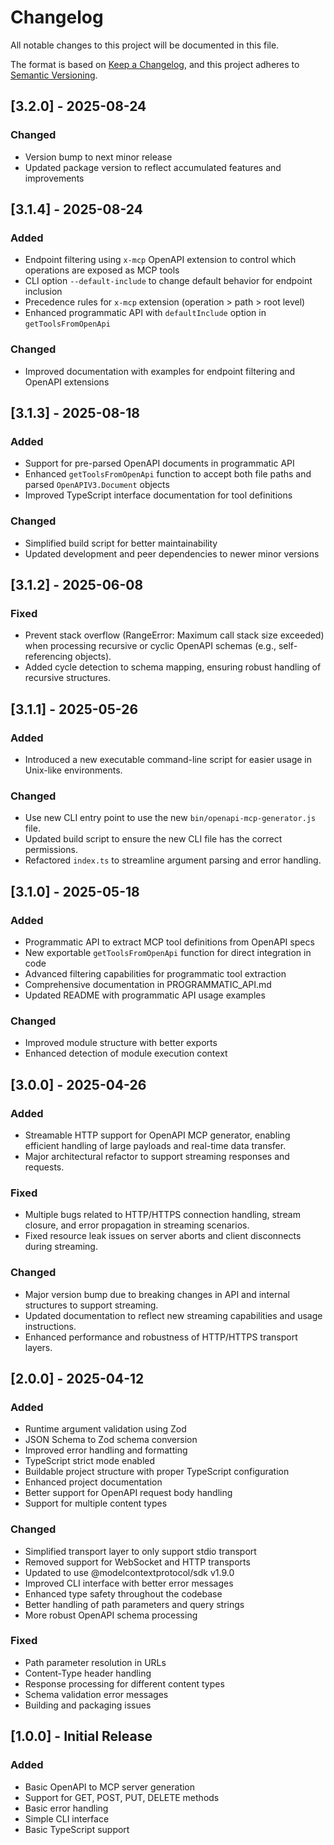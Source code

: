 # Changelog

All notable changes to this project will be documented in this file.

The format is based on [Keep a Changelog](https://keepachangelog.com/en/1.0.0/),
and this project adheres to [Semantic Versioning](https://semver.org/spec/v2.0.0.html).

## [3.2.0] - 2025-08-24

### Changed

- Version bump to next minor release
- Updated package version to reflect accumulated features and improvements

## [3.1.4] - 2025-08-24

### Added

- Endpoint filtering using `x-mcp` OpenAPI extension to control which operations are exposed as MCP tools
- CLI option `--default-include` to change default behavior for endpoint inclusion
- Precedence rules for `x-mcp` extension (operation > path > root level)
- Enhanced programmatic API with `defaultInclude` option in `getToolsFromOpenApi`

### Changed

- Improved documentation with examples for endpoint filtering and OpenAPI extensions

## [3.1.3] - 2025-08-18

### Added

- Support for pre-parsed OpenAPI documents in programmatic API
- Enhanced `getToolsFromOpenApi` function to accept both file paths and parsed `OpenAPIV3.Document` objects
- Improved TypeScript interface documentation for tool definitions

### Changed

- Simplified build script for better maintainability
- Updated development and peer dependencies to newer minor versions

## [3.1.2] - 2025-06-08

### Fixed

- Prevent stack overflow (RangeError: Maximum call stack size exceeded) when processing recursive or cyclic OpenAPI schemas (e.g., self-referencing objects).
- Added cycle detection to schema mapping, ensuring robust handling of recursive structures.

## [3.1.1] - 2025-05-26

### Added

- Introduced a new executable command-line script for easier usage in Unix-like environments.

### Changed

- Use new CLI entry point to use the new `bin/openapi-mcp-generator.js` file.
- Updated build script to ensure the new CLI file has the correct permissions.
- Refactored `index.ts` to streamline argument parsing and error handling.

## [3.1.0] - 2025-05-18

### Added

- Programmatic API to extract MCP tool definitions from OpenAPI specs
- New exportable `getToolsFromOpenApi` function for direct integration in code
- Advanced filtering capabilities for programmatic tool extraction
- Comprehensive documentation in PROGRAMMATIC_API.md
- Updated README with programmatic API usage examples

### Changed

- Improved module structure with better exports
- Enhanced detection of module execution context

## [3.0.0] - 2025-04-26

### Added

- Streamable HTTP support for OpenAPI MCP generator, enabling efficient handling of large payloads and real-time data transfer.
- Major architectural refactor to support streaming responses and requests.

### Fixed

- Multiple bugs related to HTTP/HTTPS connection handling, stream closure, and error propagation in streaming scenarios.
- Fixed resource leak issues on server aborts and client disconnects during streaming.

### Changed

- Major version bump due to breaking changes in API and internal structures to support streaming.
- Updated documentation to reflect new streaming capabilities and usage instructions.
- Enhanced performance and robustness of HTTP/HTTPS transport layers.

## [2.0.0] - 2025-04-12

### Added

- Runtime argument validation using Zod
- JSON Schema to Zod schema conversion
- Improved error handling and formatting
- TypeScript strict mode enabled
- Buildable project structure with proper TypeScript configuration
- Enhanced project documentation
- Better support for OpenAPI request body handling
- Support for multiple content types

### Changed

- Simplified transport layer to only support stdio transport
- Removed support for WebSocket and HTTP transports
- Updated to use @modelcontextprotocol/sdk v1.9.0
- Improved CLI interface with better error messages
- Enhanced type safety throughout the codebase
- Better handling of path parameters and query strings
- More robust OpenAPI schema processing

### Fixed

- Path parameter resolution in URLs
- Content-Type header handling
- Response processing for different content types
- Schema validation error messages
- Building and packaging issues

## [1.0.0] - Initial Release

### Added

- Basic OpenAPI to MCP server generation
- Support for GET, POST, PUT, DELETE methods
- Basic error handling
- Simple CLI interface
- Basic TypeScript support
